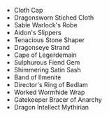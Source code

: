 + Cloth Cap
+ Dragonsworn Stiched Cloth
+ Sable Warlock's Robe
+ Aidon's Slippers
+ Tenacious Stone Shaper
+ Dragonseye Strand
+ Cape of Legerdemain
+ Sulphurous Fiend Gem
+ Shimmering Satin Sash
+ Band of Ilmenite
+ Director's Ring of Bedlam
+ Worked Wormhide Wrap
+ Gatekeeper Bracer of Anarchy
+ Dragon Intellect Mythirian

